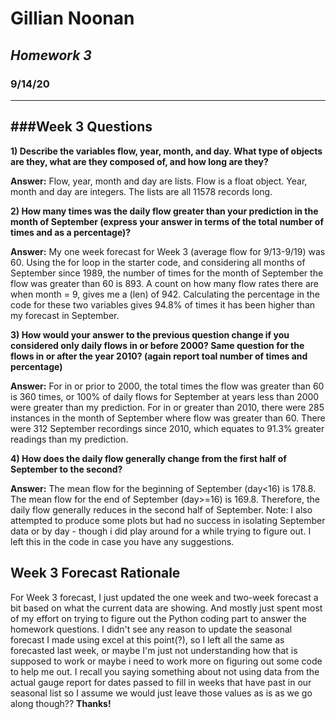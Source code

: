 # **Gillian Noonan**
## *Homework 3*
### 9/14/20
---
###Week 3 Questions
---
**1) Describe the variables flow, year, month, and day.   What type of objects are they, what are they composed of, and how long are they?**

**Answer:** Flow, year, month and day are lists.  Flow is a float object.  Year, month and day are integers.  The lists are all 11578 records long.

**2) How many times was the daily flow greater than your prediction in the month of September (express your answer in terms of the total number of times and as a percentage)?**

**Answer:** My one week forecast for Week 3 (average flow for 9/13-9/19) was 60.  Using the for loop in the starter code, and considering all months of September since 1989, the number of times for the month of September the flow was greater than 60 is 893.  A count on how many flow rates there are when month = 9, gives me a (len) of 942.  Calculating the percentage in the code for these two variables gives 94.8% of times it has been higher than my forecast in September.  

**3) How would your answer to the previous question change if you considered only daily flows in or before 2000?  Same question for the flows in or after the year 2010? (again report toal number of times and percentage)**

**Answer:**  For in or prior to 2000, the total times the flow was greater than 60 is 360 times, or 100% of daily flows for September at years less than 2000 were greater than my prediction.  For in or greater than 2010, there were 285 instances in the month of September where flow was greater than 60.  There were 312 September recordings since 2010, which equates to 91.3% greater readings than my prediction.

**4) How does the daily flow generally change from the first half of September to the second?**

**Answer:** The mean flow for the beginning of September (day<16) is 178.8.   The mean flow for the end of September (day>=16) is 169.8.  Therefore, the daily flow generally reduces in the second half of September.  Note: I also attempted to produce some plots but had no success in isolating September data or by day - though i did play around for a while trying to figure out. I left this in the code in case you have any suggestions.

**Week 3 Forecast Rationale**
---
For Week 3 forecast, I just updated the one week and two-week forecast a bit based on what the current data are showing.  And mostly just spent most of my effort on trying to figure out the Python coding part to answer the homework questions.  I didn't see any reason to update the seasonal forecast I made using excel at this point(?), so I left all the same as forecasted last week, or maybe I'm just not understanding how that is supposed to work or maybe i need to work more on figuring out some code to help me out.  I recall you saying something about not using data from the actual gauge report for dates passed to fill in weeks that have past in our seasonal list so I assume we would just leave those values as is as we go along though??
**Thanks!**  
